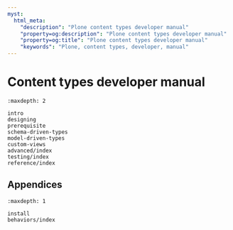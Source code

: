 ```yaml
---
myst:
  html_meta:
    "description": "Plone content types developer manual"
    "property=og:description": "Plone content types developer manual"
    "property=og:title": "Plone content types developer manual"
    "keywords": "Plone, content types, developer, manual"
---
```


# Content types developer manual

```{toctree}
:maxdepth: 2

intro
designing
prerequisite
schema-driven-types
model-driven-types
custom-views
advanced/index
testing/index
reference/index
```


## Appendices

```{toctree}
:maxdepth: 1

install
behaviors/index
```
